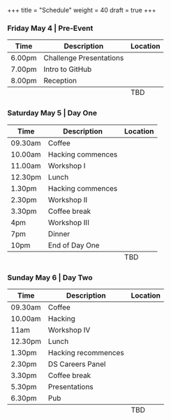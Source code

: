 +++
title = "Schedule"
weight = 40
draft = true
+++

<h3>Friday May 4 | Pre-Event</h3>
<div class="table-wrapper">
	<table class="alt">
		<thead>
			<tr>
				<th>Time</th>
				<th>Description</th>
				<th>Location</th>
			</tr>
		</thead>
		<tbody>
			<tr>
				<td>6.00pm</td>
				<td>Challenge Presentations</td>
				<td></td>
			</tr>
			<tr>
				<td>7.00pm</td>
				<td>Intro to GitHub</td>
				<td></td>
			</tr>
			<tr>
				<td>8.00pm</td>
				<td>Reception</td>
				<td></td>
			</tr>
		 </tbody>
		<tfoot>
			<tr>
				<td colspan="2"></td>
				<td>TBD</td>
			</tr>
		</tfoot>
	</table>
</div>

<h3>Saturday May 5 | Day One</h3>
<div class="table-wrapper">
	<table class="alt">
		<thead>
			<tr>
				<th>Time</th>
				<th>Description</th>
				<th>Location</th>
			</tr>
		</thead>
		<tbody>
			<tr>
				<td>09.30am</td>
				<td>Coffee</td>
				<td></td>
			</tr>
			<tr>
				<td>10.00am</td>
				<td>Hacking commences</td>
				<td></td>
			</tr>
			<tr>
				<td>11.00am</td>
				<td>Workshop I</td>
				<td></td>
			</tr>
			<tr>
				<td>12.30pm</td>
				<td>Lunch</td>
				<td></td>
			</tr>
			<tr>
				<td>1.30pm</td>
				<td>Hacking commences</td>
				<td></td>
			</tr>
			<tr>
				<td>2.30pm</td>
				<td>Workshop II</td>
				<td></td>
			</tr>
			<tr>
				<td>3.30pm</td>
				<td>Coffee break</td>
				<td></td>
			</tr>
			<tr>
				<td>4pm</td>
				<td>Workshop III</td>
				<td></td>
			</tr>
			<tr>
				<td>7pm</td>
				<td>Dinner</td>
				<td></td>
			</tr>
			<tr>
				<td>10pm</td>
				<td>End of Day One</td>
				<td></td>
			</tr>
		</tbody>
		<tfoot>
			<tr>
				<td colspan="2"></td>
				<td>TBD</td>
			</tr>
		</tfoot>
	</table>
</div>

<h3>Sunday May 6 | Day Two</h3>
<div class="table-wrapper">
	<table class="alt">
		<thead>
			<tr>
				<th>Time</th>
				<th>Description</th>
				<th>Location</th>
			</tr>
		</thead>
		<tbody>
			<tr>
				<td>09.30am</td>
				<td>Coffee</td>
				<td></td>
			</tr>
			<tr>
				<td>10.00am</td>
				<td>Hacking</td>
				<td></td>
			</tr>
			<tr>
				<td>11am</td>
				<td>Workshop IV</td>
				<td></td>
			</tr>
			<tr>
				<td>12.30pm</td>
				<td>Lunch</td>
				<td></td>
			</tr>
			<tr>
				<td>1.30pm</td>
				<td>Hacking recommences</td>
				<td></td>
			</tr>
			<tr>
				<td>2.30pm</td>
				<td>DS Careers Panel</td>
				<td></td>
			</tr>
			<tr>
				<td>3.30pm</td>
				<td>Coffee break</td>
				<td></td>
			</tr>
			<tr>
				<td>5.30pm</td>
				<td>Presentations</td>
				<td></td>
			</tr>
			<tr>
				<td>6.30pm</td>
				<td>Pub</td>
				<td></td>
			</tr>
		</tbody>
		<tfoot>
			<tr>
				<td colspan="2"></td>
				<td>TBD</td>
			</tr>
		</tfoot>
	</table>
</div>